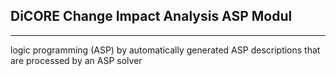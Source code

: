 ## DiCORE Change Impact Analysis ASP Modul ##

----------
logic programming (ASP) by automatically generated ASP descriptions that are processed by an ASP solver

